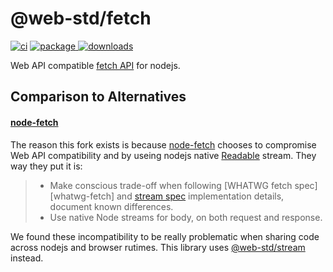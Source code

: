 # @web-std/fetch

[![ci][ci.icon]][ci.url]
[![package][version.icon] ![downloads][downloads.icon]][package.url]

Web API compatible [fetch API][] for nodejs.

## Comparison to Alternatives

#### [node-fetch][]

The reason this fork exists is because [node-fetch][] chooses to compromise
Web API compatibility and by useing nodejs native [Readable][] stream. They way
they put it is:

>
> - Make conscious trade-off when following [WHATWG fetch spec][whatwg-fetch] and [stream spec](https://streams.spec.whatwg.org/) implementation details, document known differences.
> - Use native Node streams for body, on both request and response.
>

We found these incompatibility to be really problematic when sharing code
across nodejs and browser rutimes. This library uses [@web-std/stream][] instead.



[ci.icon]: https://github.com/web-std/io/workflows/fetch/badge.svg
[ci.url]: https://github.com/web-std/io/actions/workflows/fetch.yml
[version.icon]: https://img.shields.io/npm/v/@web-std/fetch.svg
[downloads.icon]: https://img.shields.io/npm/dm/@web-std/fetch.svg
[package.url]: https://npmjs.org/package/@web-std/fetch
[downloads.image]: https://img.shields.io/npm/dm/@web-std/fetch.svg
[downloads.url]: https://npmjs.org/package/@web-std/fetch
[prettier.icon]: https://img.shields.io/badge/styled_with-prettier-ff69b4.svg
[prettier.url]: https://github.com/prettier/prettier
[blob]: https://developer.mozilla.org/en-US/docs/Web/API/Blob/Blob
[fetch-blob]: https://github.com/node-fetch/fetch-blob
[readablestream]: https://developer.mozilla.org/en-US/docs/Web/API/ReadableStream
[readable]: https://nodejs.org/api/stream.html#stream_readable_streams
[w3c blob.stream]: https://w3c.github.io/FileAPI/#dom-blob-stream
[@web-std/stream]:https://github.com/web-std/io/tree/main/stream
[Uint8Array]:https://developer.mozilla.org/en-US/docs/Web/JavaScript/Reference/Global_Objects/Uint8Array
[node-fetch]:https://github.com/node-fetch/
[fetch api]:https://developer.mozilla.org/en-US/docs/Web/API/Fetch_API
[readable]: https://nodejs.org/api/stream.html#stream_readable_streams
